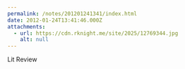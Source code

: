 ```yaml
---
permalink: /notes/201201241341/index.html
date: 2012-01-24T13:41:46.000Z
attachments:
  - url: https://cdn.rknight.me/site/2025/12769344.jpg
    alt: null
---
```


Lit Review
